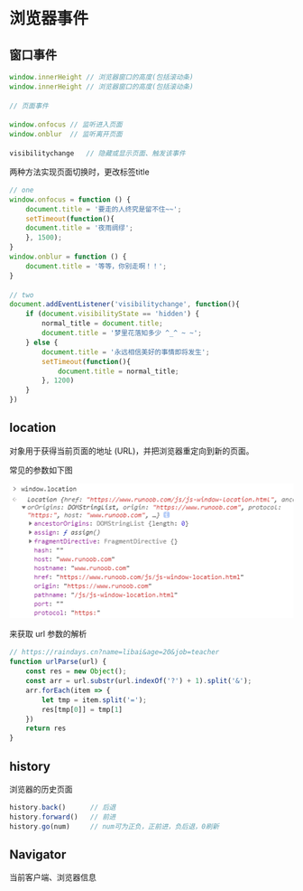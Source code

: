 # 浏览器事件

## 窗口事件

```js
window.innerHeight // 浏览器窗口的高度(包括滚动条)
window.innerHeight // 浏览器窗口的高度(包括滚动条)

// 页面事件

window.onfocus // 监听进入页面
window.onblur  // 监听离开页面

visibilitychange   // 隐藏或显示页面、触发该事件
```

两种方法实现页面切换时，更改标签title

```js
// one
window.onfocus = function () {
    document.title = '要走的人终究是留不住~~';
    setTimeout(function(){
	document.title = '夜雨绸缪';
    }, 1500);
}
window.onblur = function () {
    document.title = '等等，你别走啊！！';
}

// two
document.addEventListener('visibilitychange', function(){
    if (document.visibilityState == 'hidden') {
        normal_title = document.title;
        document.title = '梦里花落知多少 ^_^ ~ ~';
    } else {
        document.title = '永远相信美好的事情即将发生';
        setTimeout(function(){
            document.title = normal_title;
        }, 1200)
    }
})
```

## location

对象用于获得当前页面的地址 (URL)，并把浏览器重定向到新的页面。

常见的参数如下图

![](./../img/15.png)

来获取 url 参数的解析

```js
// https://raindays.cn?name=libai&age=20&job=teacher
function urlParse(url) {
    const res = new Object();
    const arr = url.substr(url.indexOf('?') + 1).split('&');
    arr.forEach(item => {
        let tmp = item.split('=');
        res[tmp[0]] = tmp[1]
    })
    return res
}
```

## history

浏览器的历史页面

```js
history.back() 		// 后退
history.forward()	// 前进
history.go(num)		// num可为正负，正前进，负后退，0刷新
```
## Navigator

当前客户端、浏览器信息
